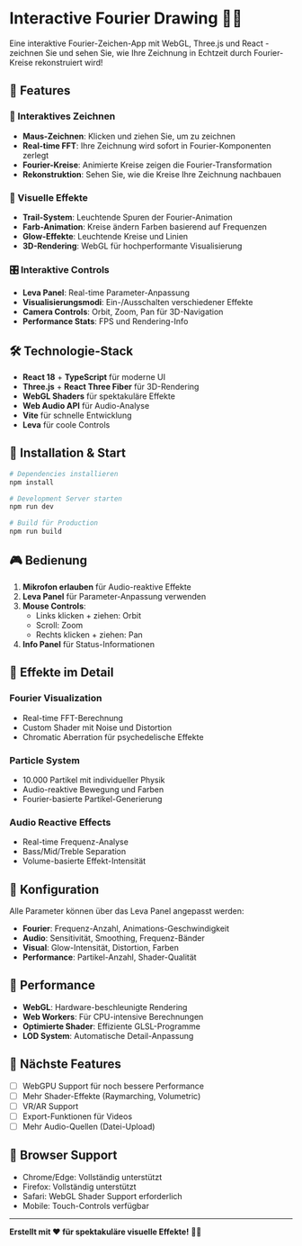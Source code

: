 # Interactive Fourier Drawing 🎨✨

Eine interaktive Fourier-Zeichen-App mit WebGL, Three.js und React - zeichnen Sie und sehen Sie, wie Ihre Zeichnung in Echtzeit durch Fourier-Kreise rekonstruiert wird!

## 🚀 Features

### 🎨 Interaktives Zeichnen
- **Maus-Zeichnen**: Klicken und ziehen Sie, um zu zeichnen
- **Real-time FFT**: Ihre Zeichnung wird sofort in Fourier-Komponenten zerlegt
- **Fourier-Kreise**: Animierte Kreise zeigen die Fourier-Transformation
- **Rekonstruktion**: Sehen Sie, wie die Kreise Ihre Zeichnung nachbauen

### 🌟 Visuelle Effekte
- **Trail-System**: Leuchtende Spuren der Fourier-Animation
- **Farb-Animation**: Kreise ändern Farben basierend auf Frequenzen
- **Glow-Effekte**: Leuchtende Kreise und Linien
- **3D-Rendering**: WebGL für hochperformante Visualisierung

### 🎛️ Interaktive Controls
- **Leva Panel**: Real-time Parameter-Anpassung
- **Visualisierungsmodi**: Ein-/Ausschalten verschiedener Effekte
- **Camera Controls**: Orbit, Zoom, Pan für 3D-Navigation
- **Performance Stats**: FPS und Rendering-Info

## 🛠️ Technologie-Stack

- **React 18** + **TypeScript** für moderne UI
- **Three.js** + **React Three Fiber** für 3D-Rendering
- **WebGL Shaders** für spektakuläre Effekte
- **Web Audio API** für Audio-Analyse
- **Vite** für schnelle Entwicklung
- **Leva** für coole Controls

## 🚀 Installation & Start

```bash
# Dependencies installieren
npm install

# Development Server starten
npm run dev

# Build für Production
npm run build
```

## 🎮 Bedienung

1. **Mikrofon erlauben** für Audio-reaktive Effekte
2. **Leva Panel** für Parameter-Anpassung verwenden
3. **Mouse Controls**:
   - Links klicken + ziehen: Orbit
   - Scroll: Zoom
   - Rechts klicken + ziehen: Pan
4. **Info Panel** für Status-Informationen

## 🎨 Effekte im Detail

### Fourier Visualization
- Real-time FFT-Berechnung
- Custom Shader mit Noise und Distortion
- Chromatic Aberration für psychedelische Effekte

### Particle System
- 10.000 Partikel mit individueller Physik
- Audio-reaktive Bewegung und Farben
- Fourier-basierte Partikel-Generierung

### Audio Reactive Effects
- Real-time Frequenz-Analyse
- Bass/Mid/Treble Separation
- Volume-basierte Effekt-Intensität

## 🔧 Konfiguration

Alle Parameter können über das Leva Panel angepasst werden:

- **Fourier**: Frequenz-Anzahl, Animations-Geschwindigkeit
- **Audio**: Sensitivität, Smoothing, Frequenz-Bänder
- **Visual**: Glow-Intensität, Distortion, Farben
- **Performance**: Partikel-Anzahl, Shader-Qualität

## 🌟 Performance

- **WebGL**: Hardware-beschleunigte Rendering
- **Web Workers**: Für CPU-intensive Berechnungen
- **Optimierte Shader**: Effiziente GLSL-Programme
- **LOD System**: Automatische Detail-Anpassung

## 🎯 Nächste Features

- [ ] WebGPU Support für noch bessere Performance
- [ ] Mehr Shader-Effekte (Raymarching, Volumetric)
- [ ] VR/AR Support
- [ ] Export-Funktionen für Videos
- [ ] Mehr Audio-Quellen (Datei-Upload)

## 📱 Browser Support

- Chrome/Edge: Vollständig unterstützt
- Firefox: Vollständig unterstützt
- Safari: WebGL Shader Support erforderlich
- Mobile: Touch-Controls verfügbar

---

**Erstellt mit ❤️ für spektakuläre visuelle Effekte!** 🎵✨
